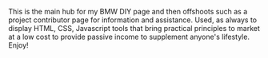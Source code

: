 This is the main hub for my BMW DIY page and then offshoots such as a project contributor page for information and assistance.  Used, as always to display HTML, CSS, Javascript tools that bring practical principles to market at a low cost to provide passive income to supplement anyone's lifestyle.  Enjoy! 
